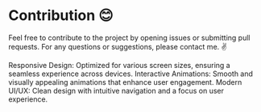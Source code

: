 # Contribution 😊 
Feel free to contribute to the project by opening issues or submitting pull requests. For any questions or suggestions, please contact me. ✌️

Responsive Design: Optimized for various screen sizes, ensuring a seamless experience across devices. 
Interactive Animations: Smooth and visually appealing animations that enhance user engagement. 
Modern UI/UX: Clean design with intuitive navigation and a focus on user experience.
